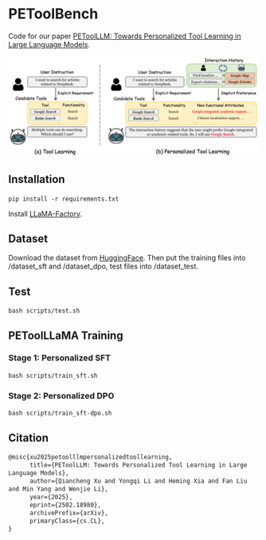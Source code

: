 # PEToolBench
Code for our paper [PEToolLLM: Towards Personalized Tool Learning in Large Language Models](https://arxiv.org/abs/2502.18980).

![intro](/assets/fig_intro.png)

## Installation

```
pip install -r requirements.txt
```

Install [LLaMA-Factory](https://github.com/hiyouga/LLaMA-Factory).

## Dataset

Download the dataset from [HuggingFace](https://huggingface.co/datasets/travisxu/PEToolBench). Then put the training files into /dataset_sft and /dataset_dpo, test files into /dataset_test.

## Test

```
bash scripts/test.sh
```

## PEToolLLaMA Training

### Stage 1: Personalized SFT

```
bash scripts/train_sft.sh
```

### Stage 2: Personalized DPO

```
bash scripts/train_sft-dpo.sh
```

## Citation

```
@misc{xu2025petoolllmpersonalizedtoollearning,
      title={PEToolLLM: Towards Personalized Tool Learning in Large Language Models}, 
      author={Qiancheng Xu and Yongqi Li and Heming Xia and Fan Liu and Min Yang and Wenjie Li},
      year={2025},
      eprint={2502.18980},
      archivePrefix={arXiv},
      primaryClass={cs.CL},
}
```
